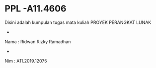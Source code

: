 # PPL -A11.4606
Disini adalah kumpulan tugas mata kuliah PROYEK PERANGKAT LUNAK

+
Nama   : Ridwan Rizky Ramadhan

+

Nim    : A11.2019.12075
